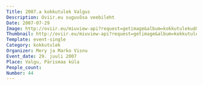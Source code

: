 ```yaml
---
Title: 2007.a kokkutulek Valgus
Description: Oviir.eu suguvõsa veebileht
Date: 2007-07-29
Image: http://oviir.eu/miuview-api?request=getimage&album=kokkutulekud&item=2007-44.-kokkutulek-29.-juulil-valgus-prismaa-klas-mery-ja-margo-visnu-juures.jpg&size=1200&mode=longest
Thumbnail: http://oviir.eu/miuview-api?request=getimage&album=kokkutulekud&item=2007-44.-kokkutulek-29.-juulil-valgus-prismaa-klas-mery-ja-margo-visnu-juures.jpg&size=600&mode=square
Template: event-single
Category: kokkutulek
Organizer: Mery ja Marko Visnu
Event_date: 29. juuli 2007
Place: Valgu, Pärismaa küla
People_count:
Number: 44
---
```

